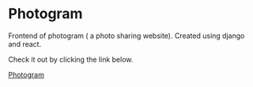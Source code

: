 # Photogram
Frontend of photogram ( a photo sharing website). Created using django and react.

Check it out by clicking the link below.

[Photogram](https://socialmedia-clone.netlify.app/)
